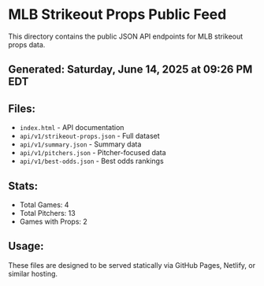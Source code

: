 # MLB Strikeout Props Public Feed

This directory contains the public JSON API endpoints for MLB strikeout props data.

## Generated: Saturday, June 14, 2025 at 09:26 PM EDT

## Files:
- `index.html` - API documentation
- `api/v1/strikeout-props.json` - Full dataset
- `api/v1/summary.json` - Summary data
- `api/v1/pitchers.json` - Pitcher-focused data  
- `api/v1/best-odds.json` - Best odds rankings

## Stats:
- Total Games: 4
- Total Pitchers: 13
- Games with Props: 2

## Usage:
These files are designed to be served statically via GitHub Pages, Netlify, or similar hosting.
